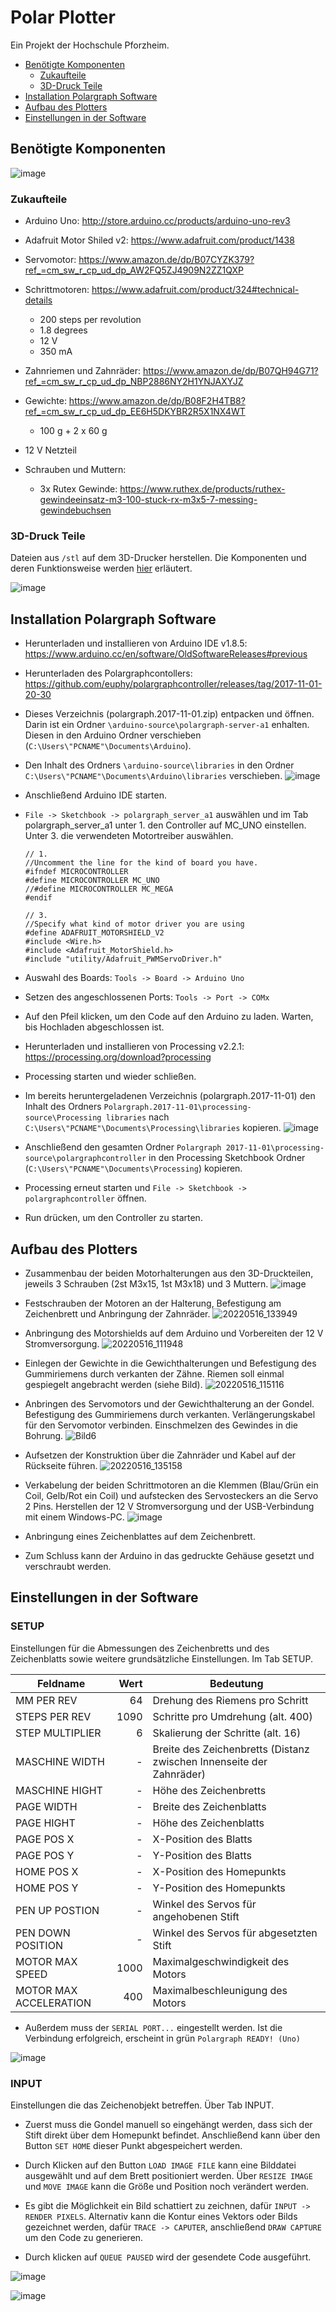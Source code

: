 ﻿# Polar Plotter
Ein Projekt der Hochschule Pforzheim.

- [Benötigte Komponenten](#benötigte-komponenten)<br>
  - [Zukaufteile](#zukaufteile)<br>
  - [3D-Druck Teile](#3d-druck-teile)<br>
- [Installation Polargraph Software](#installation-polargraph-software)<br>
- [Aufbau des Plotters](#aufbau-des-plotters)<br>
- [Einstellungen in der Software](#einstellungen-in-der-software)<br>

## Benötigte Komponenten

![image](https://user-images.githubusercontent.com/58829180/168477973-95d0accc-3933-4d4f-9964-99fa80b72a3a.jpg)

### Zukaufteile


- Arduino Uno: http://store.arduino.cc/products/arduino-uno-rev3

- Adafruit Motor Shiled v2: https://www.adafruit.com/product/1438

- Servomotor: https://www.amazon.de/dp/B07CYZK379?ref_=cm_sw_r_cp_ud_dp_AW2FQ5ZJ4909N2ZZ1QXP

- Schrittmotoren: https://www.adafruit.com/product/324#technical-details
  - 200 steps per revolution
  - 1.8 degrees
  - 12 V
  - 350 mA

- Zahnriemen und Zahnräder: https://www.amazon.de/dp/B07QH94G71?ref_=cm_sw_r_cp_ud_dp_NBP2886NY2H1YNJAXYJZ

- Gewichte: https://www.amazon.de/dp/B08F2H4TB8?ref_=cm_sw_r_cp_ud_dp_EE6H5DKYBR2R5X1NX4WT 
  - 100 g + 2 x 60 g

- 12 V Netzteil

- Schrauben und Muttern:
  - 3x Rutex Gewinde: https://www.ruthex.de/products/ruthex-gewindeeinsatz-m3-100-stuck-rx-m3x5-7-messing-gewindebuchsen

### 3D-Druck Teile

Dateien aus `/stl` auf dem 3D-Drucker herstellen. Die Komponenten und deren Funktionsweise werden [hier](stl\README.md) erläutert.

![image](https://user-images.githubusercontent.com/58829180/168470991-aa8e7993-4bd5-4211-93ab-83f221624614.png) 


## Installation Polargraph Software

- Herunterladen und installieren von Arduino IDE v1.8.5: https://www.arduino.cc/en/software/OldSoftwareReleases#previous

- Herunterladen des Polargraphcontollers: https://github.com/euphy/polargraphcontroller/releases/tag/2017-11-01-20-30

- Dieses Verzeichnis (polargraph.2017-11-01.zip) entpacken und öffnen. Darin ist ein Ordner `\arduino-source\polargraph-server-a1` enhalten. Diesen in den Arduino Ordner verschieben (`C:\Users\"PCNAME"\Documents\Arduino`).

- Den Inhalt des Ordners `\arduino-source\libraries` in den Ordner `C:\Users\"PCNAME"\Documents\Arduino\libraries` verschieben. 
![image](https://user-images.githubusercontent.com/58829180/168472653-08670873-b451-4253-8424-7977ee3ee37a.png)

- Anschließend Arduino IDE starten.

- `File -> Sketchbook -> polargraph_server_a1` auswählen und im Tab polargraph_server_a1 unter 1. den Controller auf MC_UNO einstellen. Unter 3. die verwendeten Motortreiber auswählen.

  ```
  // 1. 
  //Uncomment the line for the kind of board you have.
  #ifndef MICROCONTROLLER
  #define MICROCONTROLLER MC_UNO
  //#define MICROCONTROLLER MC_MEGA
  #endif

  // 3. 
  //Specify what kind of motor driver you are using
  #define ADAFRUIT_MOTORSHIELD_V2
  #include <Wire.h>
  #include <Adafruit_MotorShield.h>
  #include "utility/Adafruit_PWMServoDriver.h"
  ```

- Auswahl des Boards: `Tools -> Board -> Arduino Uno`

- Setzen des angeschlossenen Ports: `Tools -> Port -> COMx`

- Auf den Pfeil klicken, um den Code auf den Arduino zu laden. Warten, bis Hochladen abgeschlossen ist.

- Herunterladen und installieren von Processing v2.2.1: https://processing.org/download?processing

- Processing starten und wieder schließen.

- Im bereits heruntergeladenen Verzeichnis (polargraph.2017-11-01) den Inhalt des Ordners `Polargraph.2017-11-01\processing-source\Processing libraries` nach `C:\Users\"PCNAME"\Documents\Processing\libraries` kopieren. ![image](https://user-images.githubusercontent.com/58829180/168473290-ab935f19-e45b-4012-8ca4-7e088a439ae2.png)

- Anschließend den gesamten Ordner `Polargraph 2017-11-01\processing-source\polargraphcontroller` in den Processing Sketchbook Ordner (`C:\Users\"PCNAME"\Documents\Processing`) kopieren.

- Processing erneut starten und `File -> Sketchbook -> polargraphcontroller` öffnen.

- Run drücken, um den Controller zu starten.

## Aufbau des Plotters

- Zusammenbau der beiden Motorhalterungen aus den 3D-Druckteilen, jeweils 3 Schrauben (2st M3x15, 1st M3x18) und 3 Muttern.
![image](https://user-images.githubusercontent.com/58829180/168479281-f0360503-3d68-4132-b768-b2df2f2ae6e7.png)
 
- Festschrauben der Motoren an der Halterung, Befestigung am Zeichenbrett und Anbringung der Zahnräder.
![20220516_133949](https://user-images.githubusercontent.com/58829180/168584952-07df5d0b-eab8-429c-a801-57df12c25073.jpg)

- Anbringung des Motorshields auf dem Arduino und Vorbereiten der 12 V Stromversorgung.
![20220516_111948](https://user-images.githubusercontent.com/58829180/168561048-7b88ac8f-c3d1-4d6f-aeaf-cb69f87a328b.jpg)

- Einlegen der Gewichte in die Gewichthalterungen und Befestigung des Gummiriemens durch verkanten der Zähne. Riemen soll einmal gespiegelt angebracht werden (siehe Bild).
![20220516_115116](https://user-images.githubusercontent.com/58829180/168585308-1fa78251-2e79-4927-bcbc-f364e5400874.jpg)

- Anbringen des Servomotors und der Gewichthalterung an der Gondel. Befestigung des Gummiriemens durch verkanten. Verlängerungskabel für den Servomotor verbinden. Einschmelzen des Gewindes in die Bohrung.
![Bild6](https://user-images.githubusercontent.com/58829180/168586453-83efd087-901b-49cb-b8b0-ed5485673121.jpg)



- Aufsetzen der Konstruktion über die Zahnräder und Kabel auf der Rückseite führen.
![20220516_135158](https://user-images.githubusercontent.com/58829180/168586784-39b353d6-2930-4fba-8ed8-d5f71846f19d.jpg)


- Verkabelung der beiden Schrittmotoren an die Klemmen (Blau/Grün ein Coil, Gelb/Rot ein Coil) und aufstecken des Servosteckers an die Servo 2 Pins. Herstellen der 12 V Stromversorgung und der USB-Verbindung mit einem Windows-PC.
![image](https://user-images.githubusercontent.com/58829180/168578243-2e42a344-23a8-4350-8ab4-d5836b6ee91a.png)

- Anbringung eines Zeichenblattes auf dem Zeichenbrett.

- Zum Schluss kann der Arduino in das gedruckte Gehäuse gesetzt und verschraubt werden.

## Einstellungen in der Software

### SETUP

Einstellungen für die Abmessungen des Zeichenbretts und des Zeichenblatts sowie weitere grundsätzliche Einstellungen. Im Tab SETUP.

| Feldname | Wert | Bedeutung |
|---|----:|----------------|
| MM PER REV        | 64 | Drehung des Riemens pro Schritt |
| STEPS PER REV     | 1090 | Schritte pro Umdrehung (alt. 400) |
| STEP MULTIPLIER   | 6 | Skalierung der Schritte (alt. 16)|
| MASCHINE WIDTH    | - | Breite des Zeichenbretts (Distanz zwischen Innenseite der Zahnräder)               |
| MASCHINE HIGHT    | - | Höhe des Zeichenbretts |
| PAGE WIDTH        | - | Breite des Zeichenblatts |
| PAGE HIGHT        | - | Höhe des Zeichenblatts |
| PAGE POS X        | - | X-Position des Blatts |
| PAGE POS Y        | - | Y-Position des Blatts |
| HOME POS X        | - | X-Position des Homepunkts |
| HOME POS Y        | - | Y-Position des Homepunkts |
| PEN UP POSTION    | - | Winkel des Servos für angehobenen Stift |
| PEN DOWN POSITION | - | Winkel des Servos für abgesetzten Stift |
| MOTOR MAX SPEED | 1000 | Maximalgeschwindigkeit des Motors |
| MOTOR MAX ACCELERATION | 400 | Maximalbeschleunigung des Motors |

- Außerdem muss der `SERIAL PORT...` eingestellt werden. Ist die Verbindung erfolgreich, erscheint in grün `Polargraph READY! (Uno)`

![image](https://user-images.githubusercontent.com/58829180/168608580-2f47b184-98dc-4942-b489-eff853cd5f46.png)


### INPUT

Einstellungen die das Zeichenobjekt betreffen. Über Tab INPUT.

- Zuerst muss die Gondel manuell so eingehängt werden, dass sich der Stift direkt über dem Homepunkt befindet. Anschließend kann über den Button `SET HOME` dieser Punkt abgespeichert werden.

- Durch Klicken auf den Button `LOAD IMAGE FILE` kann eine Bilddatei ausgewählt und auf dem Brett positioniert werden. Über `RESIZE IMAGE` und `MOVE IMAGE` kann die Größe und Position noch verändert werden.

- Es gibt die Möglichkeit ein Bild schattiert zu zeichnen, dafür `INPUT -> RENDER PIXELS`. Alternativ kann die Kontur eines Vektors oder Bilds gezeichnet werden, dafür `TRACE -> CAPUTER`, anschließend `DRAW CAPTURE` um den Code zu generieren.

- Durch klicken auf `QUEUE PAUSED` wird der gesendete Code ausgeführt.

![image](https://user-images.githubusercontent.com/58829180/168608426-a97e648c-b535-4cce-a61b-de0415ff80a7.png)

![image](https://user-images.githubusercontent.com/58829180/168610424-4e05260a-833f-490b-8924-52ea2e9e0b75.png)







